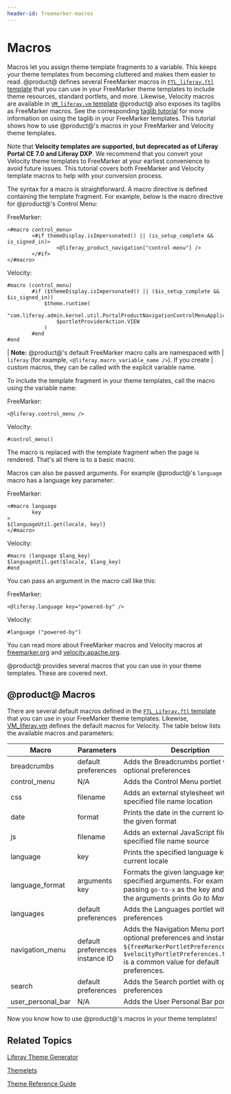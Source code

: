 ```yaml
---
header-id: freemarker-macros
---
```


# Macros

Macros let you assign theme template fragments to a variable. This keeps your 
theme templates from becoming cluttered and makes them easier to read. @product@ 
defines several FreeMarker macros in 
[`FTL_liferay.ftl` template](https://github.com/liferay/liferay-portal/blob/7.0.x/modules/apps/foundation/portal-template/portal-template-freemarker/src/main/resources/FTL_liferay.ftl) 
that you can use in your FreeMarker theme templates to include theme resources, 
standard portlets, and more. Likewise, Velocity macros are available in 
[`VM_liferay.vm` template](https://github.com/liferay/liferay-portal/blob/7.0.x/modules/apps/foundation/portal-template/portal-template-velocity/src/main/resources/VM_liferay.vm) 
@product@ also exposes its taglibs as FreeMarker macros. See the corresponding 
[taglib tutorial](/docs/7-0/tutorials/-/knowledge_base/t/front-end-taglibs) 
for more information on using the taglib in your FreeMarker templates. This 
tutorial shows how to use @product@'s macros in your FreeMarker and Velocity 
theme templates.  

Note that **Velocity templates are supported, but deprecated as of Liferay 
Portal CE 7.0 and Liferay DXP**. We recommend that you convert your Velocity 
theme templates to FreeMarker at your earliest convenience to avoid future
issues. This tutorial covers both FreeMarker and Velocity template macros to
help with your conversion process.

The syntax for a macro is straightforward. A macro directive is defined 
containing the template fragment. For example, below is the macro directive for 
@product@'s Control Menu:

FreeMarker:

    <#macro control_menu>
            <#if themeDisplay.isImpersonated() || (is_setup_complete && is_signed_in)>
                    <@liferay_product_navigation["control-menu"] />
            </#if>
    </#macro>

Velocity:

    #macro (control_menu)
            #if ($themeDisplay.isImpersonated() || ($is_setup_complete && $is_signed_in))
                $theme.runtime(
                    "com.liferay.admin.kernel.util.PortalProductNavigationControlMenuApplicationType$ProductNavigationControlMenu",  
                    $portletProviderAction.VIEW
                )
            #end
    #end

| **Note:** @product@'s default FreeMarker macro calls are namespaced with
| `liferay` (for example, `<@liferay.macro_variable_name />`). If you create
| custom macros, they can be called with the explicit variable name.

To include the template fragment in your theme templates, call the macro using
the variable name:

FreeMarker:

    <@liferay.control_menu />
 
Velocity:

    #control_menu()

The macro is replaced with the template fragment when the page is rendered.
That's all there is to a basic macro.

Macros can also be passed arguments. For example @product@'s `language` macro 
has a language key parameter:

FreeMarker:

    <#macro language
            key
    >
    ${languageUtil.get(locale, key)}
    </#macro>

Velocity:

    #macro (language $lang_key)
    $languageUtil.get($locale, $lang_key)
    #end    

You can pass an argument in the macro call like this:

FreeMarker:

    <@liferay.language key="powered-by" />
 
Velocity:

    #language ("powered-by")

You can read more about FreeMarker macros and Velocity macros at 
[freemarker.org](http://freemarker.org/docs/ref_directive_macro.html) and 
[velocity.apache.org](http://velocity.apache.org/engine/1.7/user-guide.html#velocimacros).
 
@product@ provides several macros that you can use in your theme templates. 
These are covered next.

## @product@ Macros

There are several default macros defined in the 
[`FTL_Liferay.ftl` template](https://github.com/liferay/liferay-portal/blob/7.0.x/modules/apps/foundation/portal-template/portal-template-freemarker/src/main/resources/FTL_liferay.ftl)
that you can use in your FreeMarker theme templates. Likewise, 
[VM_liferay.vm](https://raw.githubusercontent.com/liferay/liferay-portal/7.0.x/modules/apps/foundation/portal-template/portal-template-velocity/src/main/resources/VM_liferay.vm) 
defines the default macros for Velocity. The table below lists the available 
macros and parameters:

| Macro | Parameters | Description | 
| --- | --- | --- |
| breadcrumbs | default preferences | Adds the Breadcrumbs portlet with optional preferences |
| control_menu | N/A | Adds the Control Menu portlet |
| css | filename | Adds an external stylesheet with the specified file name location |
| date | format | Prints the date in the current locale with the given format |
| js | filename | Adds an external JavaScript file with the specified file name source |
| language | key | Prints the specified language key in the current locale |
| language_format | arguments<br/>key | Formats the given language key with the specified arguments. For example, passing `go-to-x` as the key and `Mars` as the arguments prints *Go to Mars*. |
| languages | default preferences | Adds the Languages portlet with optional preferences |
| navigation_menu | default preferences<br/>instance ID | Adds the Navigation Menu portlet with optional preferences and instance ID. `${freeMarkerPortletPreferences}` or `$velocityPortletPreferences.toString()` is a common value for default preferences. |
| search | default preferences | Adds the Search portlet with optional preferences |
| user_personal_bar | N/A | Adds the User Personal Bar portlet |

Now you know how to use @product@'s macros in your theme templates!

## Related Topics

[Liferay Theme Generator](/docs/7-0/tutorials/-/knowledge_base/t/themes-generator)

[Themelets](/docs/7-0/tutorials/-/knowledge_base/t/themelets)

[Theme Reference Guide](/docs/7-0/reference/-/knowledge_base/r/theme-reference-guide)

